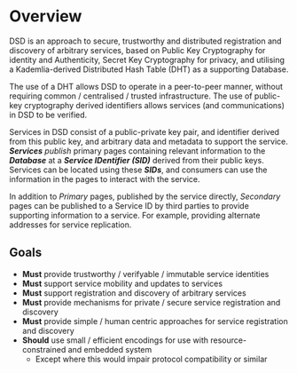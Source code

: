 # Overview

DSD is an approach to secure, trustworthy and distributed registration and discovery of arbitrary services, based on Public Key Cryptography for identity and Authenticity, Secret Key Cryptography for privacy, and utilising a Kademlia-derived Distributed Hash Table (DHT) as a supporting Database.

The use of a DHT allows DSD to operate in a peer-to-peer manner, without requiring common / centralised / trusted infrastructure. The use of public-key cryptography derived identifiers allows services (and communications) in DSD to be verified.

Services in DSD consist of a public-private key pair, and identifier derived from this public key, and arbitrary data and metadata to support the service. ***Services*** *publish* primary pages containing relevant information to the ***Database*** at a ***Service IDentifier (SID)*** derived from their public keys. Services can be located using these ***SIDs***, and consumers can use the information in the pages to interact with the service.

In addition to *Primary* pages, published by the service directly, *Secondary* pages can be published to a Service ID by third parties to provide supporting information to a service. For example, providing alternate addresses for service replication.

## Goals

- **Must** provide trustworthy / verifyable / immutable service identities
- **Must** support service mobility and updates to services
- **Must** support registration and discovery of arbitrary services
- **Must** provide mechanisms for private / secure service registration and discovery
- **Must** provide simple / human centric approaches for service registration and discovery
- **Should** use small / efficient encodings for use with resource-constrained and embedded system
  - Except where this would impair protocol compatibility or similar
